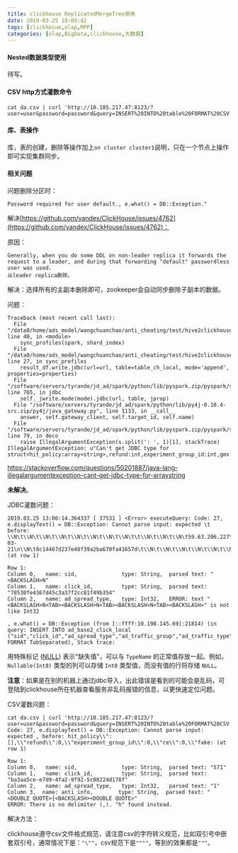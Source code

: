 ```yaml
---
title: clickhouse ReplicatedMergeTree使用
date: 2019-03-25 18:09:42
tags: [clickhosue,olap,MPP]
categories: [olap,BigData,clickhouse,大数据]
---
```


#### Nested数据类型使用

待写。

#### CSV http方式灌数命令

```
cat da.csv | curl 'http://10.185.217.47:8123/?user=user&password=password&query=INSERT%20INTO%20table%20FORMAT%20CSV'
```

#### 库、表操作

库，表的创建，删除等操作加上`on cluster cluster1`说明，只在一个节点上操作即可实现集群同步。

#### 相关问题

问题删除分区时：

```
Password required for user default., e.what() = DB::Exception."
```

解决[https://github.com/yandex/ClickHouse/issues/4762](https://github.com/yandex/ClickHouse/issues/4762)：

原因：

```
Generally, when you do some DDL on non-leader replica it forwards the request to a leader, and during that forwarding "default" passwordless user was used.
从leader replica删除。
```

解决：选择所有的主副本删除即可，zookeeper会自动同步删除子副本的数据。

<!--more-->

问题：

```
Traceback (most recent call last):
  File "/data0/home/ads_model/wangchuanchao/anti_cheating/test/hive2clickhouse/./h2c_anti_cheating_log.py", line 40, in <module>
    sync_profiles(spark, shard_index)
  File "/data0/home/ads_model/wangchuanchao/anti_cheating/test/hive2clickhouse/./h2c_anti_cheating_log.py", line 27, in sync_profiles
    result_df.write.jdbc(url=url, table=table_ch_local, mode='append', properties=properties)
  File "/software/servers/tyrande/jd_ad/spark/python/lib/pyspark.zip/pyspark/sql/readwriter.py", line 765, in jdbc
    self._jwrite.mode(mode).jdbc(url, table, jprop)
  File "/software/servers/tyrande/jd_ad/spark/python/lib/py4j-0.10.4-src.zip/py4j/java_gateway.py", line 1133, in __call__
    answer, self.gateway_client, self.target_id, self.name)
  File "/software/servers/tyrande/jd_ad/spark/python/lib/pyspark.zip/pyspark/sql/utils.py", line 79, in deco
    raise IllegalArgumentException(s.split(': ', 1)[1], stackTrace)
IllegalArgumentException: u"Can't get JDBC type for struct<hit_policy:array<string>,refund:int,experiment_group_id:int,gmv:double,anti_time:bigint,refund_time:bigint,more_filter:int,is_spam:int>"
```

https://stackoverflow.com/questions/50201887/java-lang-illegalargumentexception-cant-get-jdbc-type-for-arraystring

**未解决**。

JDBC灌数问题：

```
2019.03.25 13:06:14.364337 [ 37531 ] <Error> executeQuery: Code: 27, e.displayText() = DB::Exception: Cannot parse input: expected \t before: \\N\t\\N\t\\N\t\\N\t\\N\t\\N\t\\N\t\\N\t\t\\N\t\\N\t\\N\t59.63.206.227\t\\N\t\\N\t\\N\t\\N\t\\N\t\\N\t\\N\t\\N\t\\N\t\\N\t\\N\t\\N\t\\N\t\\N\t2019-03-21\n\\N\t8c14467d237e48f39a2ba670fa41657d\t\\N\t\\N\t\\N\t\\N\t\\N\t\\N\t\\N\t\\N: (at row 1)

Row 1:
Column 0,   name: sid,              type: String,  parsed text: "<BACKSLASH>N"
Column 1,   name: click_id,         type: String,  parsed text: "78530fe4367d45c3a37f2cc81f49b354"
Column 2,   name: ad_spread_type,   type: Int32,   ERROR: text "<BACKSLASH>N<TAB><BACKSLASH>N<TAB><BACKSLASH>N<TAB><BACKSLASH>" is not like Int32

, e.what() = DB::Exception (from [::ffff:10.198.145.69]:21814) (in query: INSERT INTO ad_base2_click_local ("sid","click_id","ad_spread_type","ad_traffic_group","ad_traffic_type","ad_plan_id","last_pos_id","last_click_id","sku_id","act_price","advertise_pin","user_pin","user_id","device_id","user_ip","device_type","retrieval_type","keyword","day","click_time","jda_time","is_bill","click_ip","ua","dsp_posid","behaviour","anti_info","charge_data","utm_term","dt")  FORMAT TabSeparated), Stack trace:

```

用特殊标记 ([NULL](https://clickhouse.yandex/docs/zh/query_language/syntax/)) 表示"缺失值"，可以与 `TypeName` 的正常值存放一起。例如，`Nullable(Int8)` 类型的列可以存储 `Int8` 类型值，而没有值的行将存储 `NULL`。

**注意**：如果是在别的机器上通过jdbc导入，出此错误是看到的可能会是乱码，可登陆到clickhouse所在机器查看服务非乱码报错的信息，以更快速定位问题。

CSV灌数问题：

```
cat da.csv | curl 'http://10.185.217.47:8123/?user=user&password=password&query=INSERT%20INTO%20table%20FORMAT%20CSV'
Code: 27, e.displayText() = DB::Exception: Cannot parse input: expected , before: hit_policy\\":[],\\"refund\\":0,\\"experiment_group_id\\":0,\\"ce\\":0,\\"fake: (at row 1)

Row 1:
Column 0,   name: sid,              type: String,  parsed text: "571"
Column 1,   name: click_id,         type: String,  parsed text: "ba3aa5ce-e7d9-4fa2-9f92-5c08224d178f"
Column 2,   name: ad_spread_type,   type: Int32,   parsed text: "1"
Column 3,  name: anti_info,        type: String,  parsed text: "<DOUBLE QUOTE>{<BACKSLASH><DOUBLE QUOTE>"
ERROR: There is no delimiter (,). "h" found instead.
```

解决方法：

clickhouse遵守csv文件格式规范，请注意csv的字符转义规范，比如双引号中嵌套双引号，通常情况下是：`"\""`，csv规范下是`""""`，等到的效果都是`"""`。